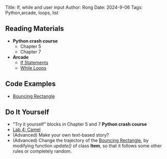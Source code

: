 Title: If, while and user input 
Author: Rong
Date: 2024-9-06
Tags: Python,arcade, loops, list

## Reading Materials
+ **Python crash course**
    + Chapter 5 
    + Chapter 7 
+ **Arcade**
    + [If Statements](https://learn.arcade.academy/en/latest/chapters/10_if_statements/if_statements.html)
    + [While Loops](https://learn.arcade.academy/en/latest/chapters/12_while_loops/while_loops.html)

## Code Examples 
+ [Bouncing Rectangle](https://api.arcade.academy/en/latest/examples/bouncing_rectangle.html#bouncing-rectangle)


## Do It Yourself
+ "Try it yourself" blocks in Chapter 5 and 7 **Python crash course**
+ [Lab 4: Camel](https://learn.arcade.academy/en/latest/labs/lab_04_camel/camel.html)
+ (Advanced) Make your own text-based story?
+ (Advanced) Change the trajectory of the [Bouncing Rectangle](https://api.arcade.academy/en/latest/examples/bouncing_rectangle.html#bouncing-rectangle), by modifying function *update()* of class **Item**, so that it follows some other rules or completely random.

